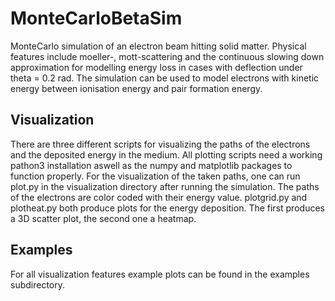 # MonteCarloBetaSim
MonteCarlo simulation of an electron beam hitting solid matter. Physical features include moeller-, mott-scattering and the continuous slowing down approximation for modelling energy loss in cases with deflection under theta = 0.2 rad. The simulation can be used to model electrons with kinetic energy between ionisation energy and pair formation energy.

## Visualization
There are three different scripts for visualizing the paths of the electrons and the deposited energy in the medium. All plotting scripts need a working pathon3 installation aswell as the numpy and matplotlib packages to function properly.
For the visualization of the taken paths, one can run plot.py in the visualization directory after running the simulation. The paths of the electrons are color coded with their energy value.
plotgrid.py and plotheat.py both produce plots for the energy deposition. The first produces a 3D scatter plot, the second one a heatmap.

## Examples
For all visualization features example plots can be found in the examples subdirectory. 
